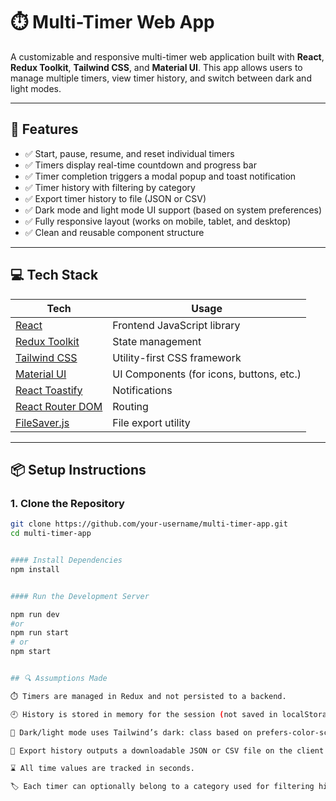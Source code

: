 # ⏱️ Multi-Timer Web App

A customizable and responsive multi-timer web application built with **React**, **Redux Toolkit**, **Tailwind CSS**, and **Material UI**. This app allows users to manage multiple timers, view timer history, and switch between dark and light modes.

---

## 🌟 Features

- ✅ Start, pause, resume, and reset individual timers
- ✅ Timers display real-time countdown and progress bar
- ✅ Timer completion triggers a modal popup and toast notification
- ✅ Timer history with filtering by category
- ✅ Export timer history to file (JSON or CSV)
- ✅ Dark mode and light mode UI support (based on system preferences)
- ✅ Fully responsive layout (works on mobile, tablet, and desktop)
- ✅ Clean and reusable component structure

---

## 💻 Tech Stack

| Tech | Usage |
|------|-------|
| [React](https://reactjs.org/) | Frontend JavaScript library |
| [Redux Toolkit](https://redux-toolkit.js.org/) | State management |
| [Tailwind CSS](https://tailwindcss.com/) | Utility-first CSS framework |
| [Material UI](https://mui.com/) | UI Components (for icons, buttons, etc.) |
| [React Toastify](https://fkhadra.github.io/react-toastify/) | Notifications |
| [React Router DOM](https://reactrouter.com/) | Routing |
| [FileSaver.js](https://github.com/eligrey/FileSaver.js) | File export utility |

---

## 📦 Setup Instructions

### 1. Clone the Repository

```bash
git clone https://github.com/your-username/multi-timer-app.git
cd multi-timer-app


#### Install Dependencies
npm install


#### Run the Development Server

npm run dev
#or
npm run start
# or
npm start


## 🔍 Assumptions Made

⏱️ Timers are managed in Redux and not persisted to a backend.

🕘 History is stored in memory for the session (not saved in localStorage or a database).

🌙 Dark/light mode uses Tailwind’s dark: class based on prefers-color-scheme.

📁 Export history outputs a downloadable JSON or CSV file on the client.

⌛ All time values are tracked in seconds.

🏷️ Each timer can optionally belong to a category used for filtering history.



